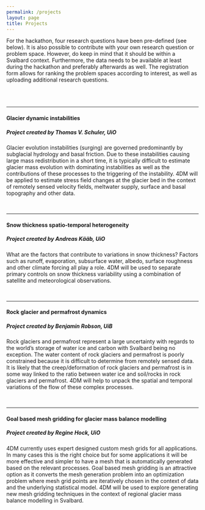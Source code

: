 ```yaml
---
permalink: /projects
layout: page
title: Projects
---
```



For the hackathon, four research questions have been pre-defined (see below). It is also possible to contribute with your own research question or problem space.
However, do keep in mind that it should be within a Svalbard context. Furthermore, the data needs to be available at least during the hackathon and preferably afterwards as well. 
The registration form allows for ranking the problem spaces according to interest, as well as uploading additional research questions.  

<br />
<br />

---



#### Glacier dynamic instabilities
##### Project created by Thomas V. Schuler, UiO    
Glacier evolution instabilities (surging) are governed predominantly by subglacial hydrology and basal friction. Due to these instabilities causing large mass redistribution in a short time, it is typically difficult to estimate glacier mass evolution with dominating instabilities as well as the contributions of these processes to the triggering of the instability. 4DM will be applied to estimate stress field changes at the glacier bed in the context of remotely sensed velocity fields, meltwater supply, surface and basal topography and other data.

<br />

---


#### Snow thickness spatio-temporal heterogeneity
##### Project created by Andreas Kääb, UiO  
What are the factors that contribute to variations in snow thickness? Factors such as runoff, evaporation, subsurface water, albedo, surface roughness and other climate forcing all play a role. 4DM will be used to separate primary controls on snow thickness variability using a combination of satellite and meteorological observations.

<br />

---


#### Rock glacier and permafrost dynamics
##### Project created by Benjamin Robson, UiB  
Rock glaciers and permafrost represent a large uncertainty with regards to the world’s storage of water ice and carbon with Svalbard being no exception. The water content of rock glaciers and permafrost is poorly constrained because it is difficult to determine from remotely sensed data. It is likely that the creep/deformation of rock glaciers and permafrost is in some way linked to the ratio between water ice and soil/rocks in rock glaciers and permafrost. 4DM will help to unpack the spatial and temporal variations of the flow of these complex processes.

<br />

---


#### Goal based mesh gridding for glacier mass balance modelling
##### Project created by Regine Hock, UiO   
4DM currently uses expert designed custom mesh grids for all applications. In many cases this is the right choice but for some applications it will be more effective and simpler to have a mesh that is automatically generated based on the relevant processes. Goal based mesh gridding is an attractive option as it converts the mesh generation problem into an optimization problem where mesh grid points are iteratively chosen in the context of data and the underlying statistical model. 4DM will be used to explore generating new mesh gridding techniques in the context of regional glacier mass balance modelling in Svalbard.


